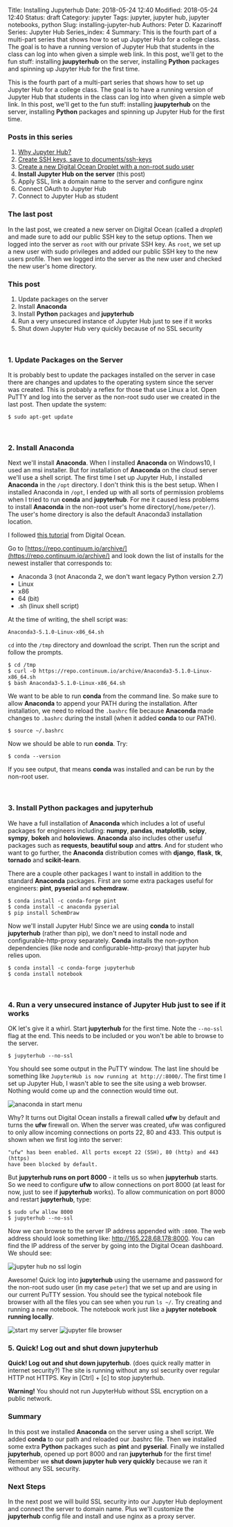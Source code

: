 Title: Installing Jupyterhub
Date: 2018-05-24 12:40
Modified: 2018-05-24 12:40
Status: draft
Category: jupyter
Tags: jupyter, jupyter hub, jupyter notebooks, python
Slug: installing-jupyter-hub
Authors: Peter D. Kazarinoff
Series: Jupyter Hub
Series_index: 4
Summary: This is the fourth part of a multi-part series that shows how to set up Jupyter Hub for a college class. The goal is to have a running version of Jupyter Hub that students in the class can log into when given a simple web link. In this post, we'll get to the fun stuff: installing **juupyterhub** on the server, installing **Python** packages and spinning up Jupyter Hub for the first time.

This is the fourth part of a multi-part series that shows how to set up Jupyter Hub for a college class. The goal is to have a running version of Jupyter Hub that students in the class can log into when given a simple web link. In this post, we'll get to the fun stuff: installing **juupyterhub** on the server, installing **Python** packages and spinning up Jupyter Hub for the first time.

### Posts in this series

1. [Why Jupyter Hub?]({filename}/posts/jupyterhub/why_jupyter_hub.md) 
2. [Create SSH keys, save to documents/ssh-keys]({filename}/posts/jupyterhub/PuTTYgen_ssh_key.md)
3. [Create a new Digital Ocean Droplet with a non-root sudo user]({filename}/posts/jupyterhub/new_DO_droplet.md)
4. **Install Jupyter Hub on the server** (this post)
5. Apply SSL, link a domain name to the server and configure nginx
6. Connect OAuth to Jupyter Hub
7. Connect to Jupyter Hub as student

### The last post

In the last post, we created a new server on Digital Ocean (called a _droplet_) and made sure to add our public SSH key to the setup options. Then we logged into the server as ```root```  with our private SSH key. As ```root```, we set up a new user with sudo privileges and added our public SSH key to the new users profile. Then we logged into the server as the new user and checked the new user's home directory.


### This post

1. Update packages on the server
2. Install **Anaconda**
3. Install **Python** packages and **jupyterhub** 
4. Run a very unsecured instance of Jupyter Hub just to see if it works
5. Shut down Jupyter Hub very quickly because of no SSL security

<br>

### 1. Update Packages on the Server

It is probably best to update the packages installed on the server in case there are changes and updates to the operating system since the server was created. This is probably a reflex for those that use Linux a lot. Open PuTTY and log into the server as the non-root sudo user we created in the last post. Then update the system:

```
$ sudo apt-get update
```

<br>

### 2. Install Anaconda

Next we'll install **Anaconda**. When I installed **Anaconda** on Windows10, I used an msi installer. But for installation of **Anaconda** on the cloud server we'll use a shell script. The first time I set up Jupyter Hub, I installed **Anaconda** in the ```/opt``` directory. I don't think this is the best setup. When I installed Anaconda in ```/opt```, I ended up with all sorts of permission problems when I tried to run **conda** and **jupyterhub**. For me it caused less problems to install **Anaconda** in the non-root user's home directory(```/home/peter/```). The user's home directory is also the default Anaconda3 installation location.

I followed [this tutorial](https://www.digitalocean.com/community/tutorials/how-to-install-the-anaconda-python-distribution-on-ubuntu-16-04) from Digital Ocean.

Go to [https://repo.continuum.io/archive/](https://repo.continuum.io/archive/) and look down the list of installs for the newest installer that corresponds to:

 * Anaconda 3 (not Anaconda 2, we don't want legacy Python version 2.7)
 * Linux
 * x86
 * 64 (bit)
 * .sh (linux shell script)

At the time of writing, the shell script was:

```
Anaconda3-5.1.0-Linux-x86_64.sh
```

```cd``` into the ```/tmp``` directory and download the script. Then run the script and follow the prompts.

```
$ cd /tmp
$ curl -O https://repo.continuum.io/archive/Anaconda3-5.1.0-Linux-x86_64.sh
$ bash Anaconda3-5.1.0-Linux-x86_64.sh
```

We want to be able to run **conda** from the command line. So make sure to allow **Anaconda** to append your PATH during the installation. After installation, we need to reload the ```.bashrc``` file because **Anaconda** made changes to ```.bashrc``` during the install (when it added **conda** to our PATH).

```
$ source ~/.bashrc
```

Now we should be able to run **conda**. Try:

```
$ conda --version
```

If you see output, that means **conda** was installed and can be run by the non-root user.

<br>

### 3. Install **Python** packages and **jupyterhub** 

We have a full installation of **Anaconda** which includes a lot of useful packages for engineers including: **numpy**, **pandas**, **matplotlib**, **scipy**, **sympy**, **bokeh** and **holoviews**. **Anaconda** also includes other useful packages such as **requests**, **beautiful soup** and **attrs**. And for student who want to go further, the **Anaconda** distribution comes with **django**, **flask**, **tk**, **tornado** and **scikit-learn**.

There are a couple other packages I want to install in addition to the standard **Anaconda** packages. First are some extra packages useful for engineers: **pint**, **pyserial** and **schemdraw**.

```
$ conda install -c conda-forge pint
$ conda install -c anaconda pyserial
$ pip install SchemDraw
```

Now we'll install Jupyter Hub! Since we are using **conda** to install **jupyterhub** (rather than pip), we don't need to install node and configurable-http-proxy separately. **Conda** installs the non-python dependencies (like node and configurable-http-proxy) that jupyter hub relies upon.

```
$ conda install -c conda-forge jupyterhub
$ conda install notebook
```
<br>

### 4. Run a very unsecured instance of Jupyter Hub just to see if it works

OK let's give it a whirl. Start **jupyterhub** for the first time. Note the ```--no-ssl``` flag at the end. This needs to be included or you won't be able to browse to the server.

```
$ jupyterhub --no-ssl
```

You should see some output in the PuTTY window. The last line should be something like ```JupyterHub is now running at http://:8000/```. The first time I set up Jupyter Hub, I wasn't able to see the site using a web browser. Nothing would come up and the connection would time out.

![anaconda in start menu](/posts/jupyterhub/site_can't_be_reached.png)

Why? It turns out Digital Ocean installs a firewall called **ufw** by default and turns the **ufw** firewall on. When the server was created, ufw was configured to only allow incoming connections on ports 22, 80 and 433. This output is shown when we first log into the server:

```
"ufw" has been enabled. All ports except 22 (SSH), 80 (http) and 443 (https)
have been blocked by default.
```

But **jupyterhub runs on port 8000** - it tells us so when **jupyterhub** starts. So we need to configure **ufw** to allow connections on port 8000 (at least for now, just to see if **jupyterhub** works). To allow communication on port 8000 and restart **jupyterhub**, type:

```
$ sudo ufw allow 8000
$ jupyterhub --no-ssl
```

Now we can browse to the server IP address appended with ```:8000```. The web address should look something like: http://165.228.68.178:8000. You can find the IP address of the server by going into the Digital Ocean dashboard. We should see:

![jupyter hub no ssl login](/posts/jupyterhub/jupyterhub_no_ssl_login.png)

Awesome! Quick log into **jupyterhub** using the username and password for the non-root sudo user (in my case ```peter```) that we set up and are using in our current PuTTY session. You should see the typical notebook file browser with all the files you can see when you run ```ls ~/```. Try creating and running a new notebook. The notebook work just like a **jupyter notebook running locally**.

![start my server](/posts/jupyterhub/start_my_server.PNG)
![jupyter file browser](/posts/jupyterhub/jupyter_file_browser.PNG)

### 5. Quick! Log out and shut down jupyterhub

**Quick! Log out and shut down jupyterhub**. (does quick really matter in internet security?) The site is running without any ssl security over regular HTTP not HTTPS. Key in [Ctrl] + [c] to stop jupyterhub.

<div class="alert alert-warning" role="alert">
  <strong>Warning!</strong> You should not run JupyterHub without SSL encryption on a public network.
</div>

 
### Summary

In this post we installed **Anaconda** on the server using a shell script. We added **conda** to our path and reloaded our .bashrc file. Then we installed some extra **Python** packages such as **pint** and **pyserial**. Finally we installed **jupyterhub**, opened up port 8000 and ran **jupyterhub** for the first time! Remember we **shut down jupyter hub very quickly** because we ran it without any SSL security.

### Next Steps

In the next post we will build SSL security into our Jupyter Hub deployment and connect the server to domain name. Plus we'll customize the **jupyterhub** config file and install and use nginx as a proxy server.

